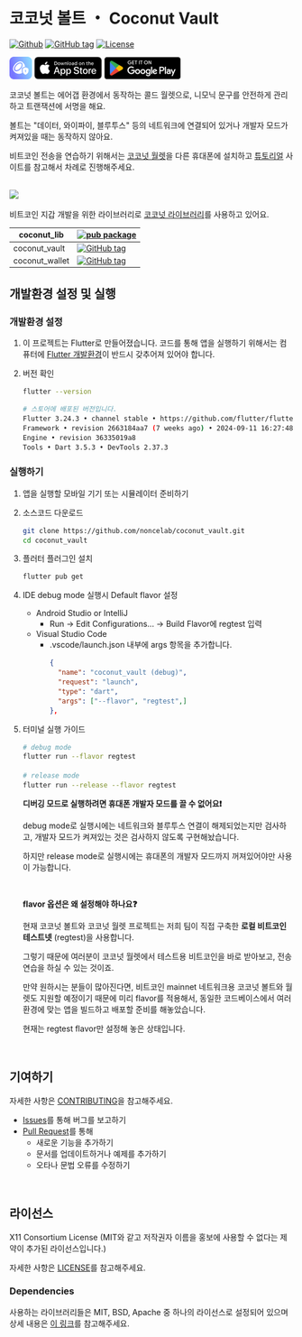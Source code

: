 # 코코넛 볼트 ・ Coconut Vault

[![Github](https://img.shields.io/badge/github-Noncelab-orange?logo=github&logoColor=white)](https://github.com/noncelab)
[![GitHub tag](https://img.shields.io/badge/dynamic/yaml.svg?url=https://raw.githubusercontent.com/noncelab/coconut_vault/main/pubspec.yaml&query=$.version&label=Version)](https://github.com/noncelab/coconut_vault)
[![License](https://img.shields.io/badge/License-X11-green.svg)](https://github.com/noncelab/coconut_vault/blob/main/LICENSE)

[![Coconut Wallet Logo](./assets/readme/vault_logo.png)]()
[![App Store Badge](./assets/readme/app-store-badge.png)](https://apps.apple.com/app/id6651839033)
[![Google Play Badge](./assets/readme/google-play-badge.png)](https://play.google.com/store/apps/details?id=onl.coconut.vault.regtest)

코코넛 볼트는 에어갭 환경에서 동작하는 콜드 월렛으로, 니모닉 문구를 안전하게 관리하고 트랜잭션에 서명을 해요. 

볼트는 "데이터, 와이파이, 블루투스" 등의 네트워크에 연결되어 있거나 개발자 모드가 켜져있을 때는 동작하지 않아요.

비트코인 전송을 연습하기 위해서는 [코코넛 월렛](https://github.com/noncelab/coconut_wallet)을 다른 휴대폰에 설치하고 [튜토리얼](https://noncelab.gitbook.io/coconut.onl) 사이트를 참고해서 차례로 진행해주세요.

<br/>

<img src="https://www.coconut.onl/~gitbook/image?url=https%3A%2F%2F161374591-files.gitbook.io%2F%7E%2Ffiles%2Fv0%2Fb%2Fgitbook-x-prod.appspot.com%2Fo%2Fspaces%252FZj9icmh14UnjnZt15F4i%252Fuploads%252FP6IDvhualTfYWmHPzbbs%252F%25E1%2584%2589%25E1%2585%25A9%25E1%2584%2580%25E1%2585%25A2.png%3Falt%3Dmedia%26token%3D75375507-80e9-4f99-aa5f-8f4df0645390&width=768&dpr=4&quality=100&sign=a5b80c5f&sv=1" width="600"/>

<br/>

비트코인 지갑 개발을 위한 라이브러리로 [코코넛 라이브러리](https://pub.dartlang.org/packages/coconut_lib)를 사용하고 있어요.

| coconut_lib         | [![pub package](https://img.shields.io/pub/v/coconut_lib.svg?label=coconut_lib&color=blue)](https://pub.dartlang.org/packages/coconut_lib)                 |
| ---------------- | ------------------------------------------------------------------------------------------------------------------------------------------------- |
| coconut_vault | [![GitHub tag](https://img.shields.io/badge/dynamic/yaml.svg?url=https://raw.githubusercontent.com/noncelab/coconut_vault/main/pubspec.yaml&query=$.version&label=coconut_vault)](https://github.com/noncelab/coconut_vault) |
| coconut_wallet | [![GitHub tag](https://img.shields.io/badge/dynamic/yaml.svg?url=https://raw.githubusercontent.com/noncelab/coconut_wallet/main/pubspec.yaml&query=$.version&label=coconut_wallet)](https://github.com/noncelab/coconut_wallet) |

## 개발환경 설정 및 실행

### 개발환경 설정

1. 이 프로젝트는 Flutter로 만들어졌습니다.
코드를 통해 앱을 실행하기 위해서는 컴퓨터에 [Flutter 개발환경](https://docs.flutter.dev/get-started/install)이 반드시 갖추어져 있어야 합니다.

2. 버전 확인
    ```bash
    flutter --version
    ```

    ```bash
    # 스토어에 배포된 버전입니다.
    Flutter 3.24.3 • channel stable • https://github.com/flutter/flutter.git
    Framework • revision 2663184aa7 (7 weeks ago) • 2024-09-11 16:27:48 -0500
    Engine • revision 36335019a8
    Tools • Dart 3.5.3 • DevTools 2.37.3

### 실행하기

1. 앱을 실행할 모바일 기기 또는 시뮬레이터 준비하기

2. 소스코드 다운로드
   ```bash
   git clone https://github.com/noncelab/coconut_vault.git
   cd coconut_vault
   ```

3. 플러터 플러그인 설치
   ```bash
   flutter pub get
   ```

4. IDE debug mode 실행시 Default flavor 설정
    * Android Studio or IntelliJ 
        *  Run -> Edit Configurations... -> Build Flavor에 regtest 입력
    * Visual Studio Code
        * .vscode/launch.json 내부에 args 항목을 추가합니다.
          ```json
          {
            "name": "coconut_vault (debug)",
            "request": "launch",
            "type": "dart",
            "args": ["--flavor", "regtest",]
          },
          ```

5. 터미널 실행 가이드
    ```bash
    # debug mode
    flutter run --flavor regtest

    # release mode
    flutter run --release --flavor regtest
    ```

    **디버깅 모드로 실행하려면 휴대폰 개발자 모드를 끌 수 없어요❗**

    debug mode로 실행시에는 네트워크와 블루투스 연결이 해제되었는지만 검사하고, 개발자 모드가 켜져있는 것은 검사하지 않도록 구현해놨습니다. 

    하지만 release mode로 실행시에는 휴대폰의 개발자 모드까지 꺼져있어야만 사용이 가능합니다.

    <br />

    **flavor 옵션은 왜 설정해야 하나요❓**
          
    현재 코코넛 볼트와 코코넛 월렛 프로젝트는 저희 팀이 직접 구축한 **로컬 비트코인 테스트넷** (regtest)을 사용합니다. 

    그렇기 때문에 여러분이 코코넛 월렛에서 테스트용 비트코인을 바로 받아보고, 전송 연습을 하실 수 있는 것이죠.

    만약 원하시는 분들이 많아진다면, 비트코인 mainnet 네트워크용 코코넛 볼트와 월렛도 지원할 예정이기 때문에 미리 flavor를 적용해서, 동일한 코드베이스에서 여러 환경에 맞는 앱을 빌드하고 배포할 준비를 해놓았습니다.
          
    현재는 regtest flavor만 설정해 놓은 상태입니다.

<br/>

## 기여하기

자세한 사항은 [CONTRIBUTING](https://github.com/noncelab/coconut_vault/blob/main/CONTRIBUTING.md)을 참고해주세요.

* [Issues](https://github.com/noncelab/coconut_vault/issues)를 통해 버그를 보고하기
* [Pull Request](https://github.com/noncelab/coconut_vault/pulls)를 통해
    * 새로운 기능을 추가하기
    * 문서를 업데이트하거나 예제를 추가하기
    * 오타나 문법 오류를 수정하기

<br/>

## 라이선스
X11 Consortium License (MIT와 같고 저작권자 이름을 홍보에 사용할 수 없다는 제약이 추가된 라이선스입니다.)

자세한 사항은 [LICENSE](https://github.com/noncelab/coconut_vault/blob/main/LICENSE)를 참고해주세요.

### Dependencies
사용하는 라이브러리들은 MIT, BSD, Apache 중 하나의 라이선스로 설정되어 있으며 상세 내용은 [이 링크](https://github.com/noncelab/coconut_vault/blob/main/lib/oss_licenses.dart)를 참고해주세요.